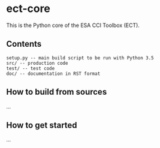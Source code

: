 # ect-core

This is the Python core of the ESA CCI Toolbox (ECT).

## Contents

    setup.py -- main build script to be run with Python 3.5
    src/ -- production code
    test/ -- test code
    doc/ -- documentation in RST format

## How to build from sources

...

## How to get started

...


